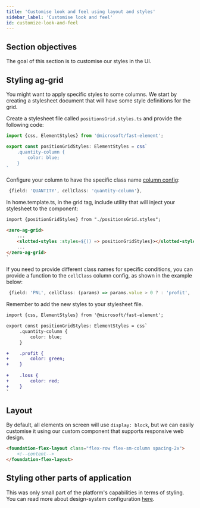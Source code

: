 ```yaml
---
title: 'Customise look and feel using layout and styles'
sidebar_label: 'Customise look and feel'
id: customize-look-and-feel
---
```


## Section objectives
The goal of this section is to customise our styles in the UI.

## Styling ag-grid

You might want to apply specific styles to some columns. 
We start by creating a stylesheet document that will have some style definitions for the grid.

Create a stylesheet file called `positionsGrid.styles.ts` and provide the following code:

```typescript title='positionsGrid.styles.ts'
import {css, ElementStyles} from '@microsoft/fast-element';

export const positionGridStyles: ElementStyles = css`
    .quantity-column {
        color: blue;
    }
`
```

Configure your column to have the specific class name [column config](https://ag-grid.com/javascript-data-grid/cell-styles/#cell-class):

```typescript title="positionColumnDefs.ts"
 {field: 'QUANTITY', cellClass: 'quantity-column'},
```

In home.template.ts, in the grid tag, include utility that will inject your stylesheet to the component:

```html {1,5} title='home.template.ts'
import {positionGridStyles} from "./positionsGrid.styles";

<zero-ag-grid>
    ...    
    <slotted-styles :styles=${() => positionGridStyles}></slotted-styles>
    ...
</zero-ag-grid>
`
```

If you need to provide different class names for specific conditions, you can provide a function to the `cellClass` column config, as shown in the example below:

```typescript title="positionColumnDefs.ts"
 {field: 'PNL', cellClass: (params) => params.value > 0 ? : 'profit', 'loss'},
```

Remember to add the new styles to your stylesheet file.

```diff
import {css, ElementStyles} from '@microsoft/fast-element';

export const positionGridStyles: ElementStyles = css`    
     .quantity-column {
         color: blue;
     }

+    .profit {
+        color: green;
+    }
    
+    .loss {
+        color: red;
+    }
`
```

## Layout 
By default, all elements on screen will use `display: block`, but we can easily customise it using our custom component that supports responsive web design.

```html
<foundation-flex-layout class="flex-row flex-sm-column spacing-2x">
    <!--content-->
</foundation-flex-layout>
```


## Styling other parts of application
This was only small part of the platform's capabilities in terms of styling. You can read more about design-system configuration [here](/front-end/design-systems/introduction/).
